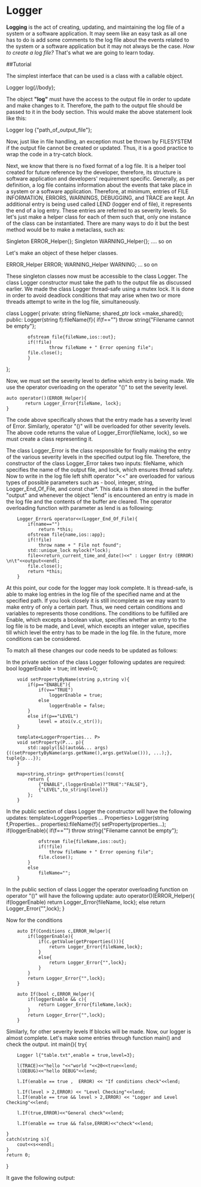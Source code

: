 # Logger

**Logging** is the act of creating, updating, and maintaining the log file of a system or a software application. 
It may seem like an easy task as all one has to do is add some comments to the log file about the events related 
to the system or a software application but it may not always be the case.  *How to create a log file?* That's what 
we are going to learn today. 

##Tutorial

The simplest interface that can be used is a class with a callable object.

Logger log{//body};

The object **"log"** must have the access to the output file in order to update and make changes to it. Therefore, the
path to the output file should be passed to it in the body section. This would make the above statement look like this:

Logger log {"path_of_output_file"};

Now, just like in file handling, an exception must be thrown by FILESYSTEM if the output file cannot be created 
or updated. Thus, it is a good practice to wrap the code in a try-catch block. 

Next, we know that there is no fixed format of a log file. It is a helper tool created for future reference by 
the developer, therefore, its structure is software application and developers' requirement specific. Generally,
as per definition, a log file contains information about the events that take place in a system or a software 
application. Therefore, at minimum, entries of FILE INFORMATION, ERRORS, WARNINGS, DEBUGGING, and TRACE are kept.
An additional entry is being used called LEND (logger end of file), it represents the end of a log entry. These 
entries are referred to as severity levels. So let's just make a helper class for each of them such that, only 
one instance of the class can be instantiated. There are many ways to do it but the best method would be to make
a metaclass, such as:

Singleton ERROR_Helper{};
Singleton WARNING_Helper{};
.... so on

Let's make an object of these helper classes. 

ERROR_Helper ERROR;
WARNING_Helper WARNING;
... so on

These singleton classes now must be accessible to the class Logger. The class Logger constructor must take 
the path to the output file as discussed earlier. We made the class Logger thread-safe using a mutex lock.
It is done in order to avoid deadlock conditions that may arise when two or more threads attempt to write 
in the log file, simultaneously.

class Logger{
    private:
        string fileName;
        shared_ptr<mutex> lock =make_shared<mutex>();
    public:
        Logger(string f):fileName{f}{
            if(f=="")
                    throw string{"Filename cannot be empty"};

            ofstream file{fileName,ios::out};
            if(!file)
                    throw fileName + " Error opening file";
            file.close();
            }
};

Now, we must set the severity level to define which entry is being made. We use the operator overloading 
on the operator "()" to set the severity level.

    auto operator()(ERROR_Helper){
           return Logger_Error{fileName, lock};
    }

The code above specifically shows that the entry made has a severity level of Error. Similarly, 
operator "()" will be overloaded for other severity levels. The above code returns the value of 
Logger_Error{fileName, lock}, so we must create a class representing it.

The class Logger_Error is the class responsible for finally making the entry of the various severity 
levels in the specified output log file. Therefore, the constructor of the class Logger_Error takes 
two inputs: fileName, which specifies the name of the output file, and lock, which ensures thread 
safety. Now to write in the log file left shift operator "<<" are overloaded for various types of 
possible parameters such as - bool, integer, string, Logger_End_Of_File, and const char*. This data 
is then stored in the buffer "output" and whenever the object "lend" is encountered an entry is made 
in the log file and the contents of the buffer are cleared. The operator overloading function with 
parameter as lend is as following:

        Logger_Error& operator<<(Logger_End_Of_File){
            if(name=="")
                return *this;
            ofstream file{name,ios::app};
            if(!file)
                throw name + " File not found";
            std::unique_lock mylock(*lock);
            file<<return_current_time_and_date()<<" : Logger Entry (ERROR) \n\t"<<output<<endl;
            file.close();
            return *this;
        }

At this point, our code for the logger may look complete. It is thread-safe, is able to make log entries
in the log file of the specified name and at the specified path. If you look closely it is still incomplete
as we may want to make entry of only a certain part. Thus, we need certain conditions and variables to
represents those conditions. The conditions to be fulfilled are Enable, which excepts a boolean value, 
specifies whether an entry to the log file is to be made, and Level, which excepts an integer value, 
specifies till which level the entry has to be made in the log file. In the future, more conditions can 
be considered. 

To match all these changes our code needs to be updated as follows:

In the private section of the class Logger following updates are required:
        bool loggerEnable = true;
        int level=0;
        
        void setPropertyByName(string p,string v){
            if(p=="ENABLE"){
                if(v=="TRUE")
                    loggerEnable = true;
                else
                    loggerEnable = false;
            }
            else if(p=="LEVEL")
                level = atoi(v.c_str());
        }

        template<LoggerProperties... P>
        void setProperty(P... p){
            std::apply([&](auto&&... args) {((setPropertyByName(args.getName(),args.getValue())), ...);}, tuple{p...});
        }

        map<string,string> getProperties()const{
            return {
                {"ENABLE",(loggerEnable)?"TRUE":"FALSE"},
                {"LEVEL",to_string(level)}
            };
        }

In the public section of class Logger the constructor will have the following updates:
        template<LoggerProperties ... Properties>
        Logger(string f,Properties... properties):fileName{f}{
            setProperty(properties...);
            if(loggerEnable){
                if(f=="")
                    throw string{"Filename cannot be empty"};

                ofstream file{fileName,ios::out};
                if(!file)
                    throw fileName + " Error opening file";
                file.close();
            }
            else
                fileName="";
        }

In the public section of class Logger the operator overloading function on operator "()" will have the following update:
auto operator()(ERROR_Helper){
            if(loggerEnable)
                return Logger_Error{fileName, lock};
            else
                return Logger_Error{"",lock};
        }

Now for the conditions

        auto If(Conditions c,ERROR_Helper){
            if(loggerEnable){
                if(c.getValue(getProperties())){
                    return Logger_Error{fileName,lock};
                }
                else{
                    return Logger_Error{"",lock};
                }
            }
            return Logger_Error{"",lock};
        }

        auto If(bool c,ERROR_Helper){
            if(loggerEnable && c){
                return Logger_Error{fileName,lock};
            }
            return Logger_Error{"",lock};
        }

Similarly, for other severity levels If blocks will be made.
Now, our logger is almost complete. Let's make some entries through function main() and check the output.
int main(){
    try{

        Logger l{"table.txt",enable = true,level=3};

        l(TRACE)<<"hello "<<"world "<<20<<true<<lend;
        l(DEBUG)<<"hello DEBUG"<<lend;
        
        l.If(enable == true ,  ERROR) << "If conditions check"<<lend;

        l.If(level > 2,ERROR) << "Level Checking"<<lend;
        l.If(enable == true && level > 2,ERROR) << "Logger and Level Checking"<<lend;

        l.If(true,ERROR)<<"General check"<<lend;

        l.If(enable == true && false,ERROR)<<"check"<<lend;

    }
    catch(string s){
        cout<<s<<endl;
    }
    return 0;
}

It gave the following output:




